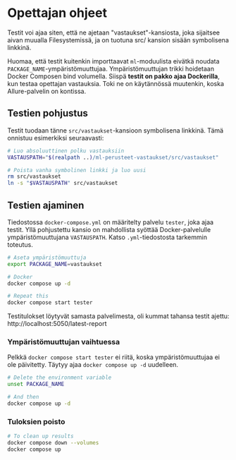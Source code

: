 # Opettajan ohjeet

Testit voi ajaa siten, että ne ajetaan "vastaukset"-kansiosta, joka sijaitsee aivan muualla Filesystemissä, ja on tuotuna src/ kansion sisään symbolisena linkkinä.

Huomaa, että testit kuitenkin importtaavat `ml`-moduulista eivätkä noudata `PACKAGE_NAME`-ympäristömuuttujaa. Ympäristömuuttujan trikki hoidetaan Docker Composen bind volumella. Siispä **testit on pakko ajaa Dockerilla**, kun testaa opettajan vastauksia. Toki ne on käytännössä muutenkin, koska Allure-palvelin on kontissa.

## Testien pohjustus

Testit tuodaan tänne `src/vastaukset`-kansioon symbolisena linkkinä. Tämä onnistuu esimerkiksi seuraavasti:

```bash
# Luo absoluuttinen polku vastauksiin
VASTAUSPATH="$(realpath ..)/ml-perusteet-vastaukset/src/vastaukset"

# Poista vanha symbolinen linkki ja luo uusi
rm src/vastaukset
ln -s "$VASTAUSPATH" src/vastaukset
```

## Testien ajaminen

Tiedostossa `docker-compose.yml` on määritelty palvelu `tester`, joka ajaa testit. Yllä pohjustettu kansio on mahdollista syöttää Docker-palvelulle ympäristömuuttujana `VASTAUSPATH`. Katso `.yml`-tiedostosta tarkemmin toteutus.

```bash
# Aseta ympäristömuuttuja
export PACKAGE_NAME=vastaukset 

# Docker
docker compose up -d

# Repeat this
docker compose start tester
```

Testitulokset löytyvät samasta palvelimesta, oli kummat tahansa testit ajettu: http://localhost:5050/latest-report

### Ympäristömuuttujan vaihtuessa

Pelkkä `docker compose start tester` ei riitä, koska ympäristömuuttujaa ei ole päivitetty. Täytyy ajaa `docker compose up -d` uudelleen.

```bash
# Delete the environment variable
unset PACKAGE_NAME

# And then
docker compose up -d
```

### Tuloksien poisto

```bash
# To clean up results
docker compose down --volumes
docker compose up
```

